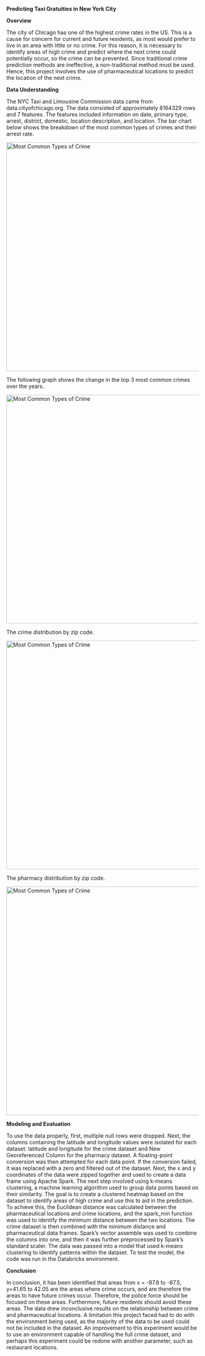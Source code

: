 **Predicting Taxi Gratuities in New York City**

**Overview**

The city of Chicago has one of the highest crime rates in the US. This is a cause for concern for current and future residents, as most would prefer to live in an area with little or no crime. For this reason, it is necessary to identify areas of high crime and predict where the next crime could potentially occur, so the crime can be prevented. Since traditional crime prediction methods are ineffective, a non-traditional method must be used. Hence, this project involves the use of pharmaceutical locations to predict the location of the next crime.

**Data Understanding**

The NYC Taxi and Limousine Commission data came from data.cityofchicago.org. The data consisted of approximately 8164329 rows and 7 features. The features included information on date, primary type, arrest, district, domestic, location description, and location. The bar chart below shows the breakdown of the most common types of crimes and their arrest rate.

<img src="https://github.com/user-attachments/assets/482ad86d-b8c0-4070-aed6-85eb03e20bcb" alt="Most Common Types of Crime" width="600">

The following graph shows the change in the top 3 most common crimes over the years.

<img src="https://github.com/user-attachments/assets/36751fbf-4676-4b36-99bc-0a8b729b229b" alt="Most Common Types of Crime" width="600">

The crime distribution by zip code.

<img src="https://github.com/user-attachments/assets/eaebb799-3fcd-40a2-bc86-4c73fae1db8b" alt="Most Common Types of Crime" width="600">

The pharmacy distribution by zip code.

<img src="https://github.com/user-attachments/assets/cc328301-7a0b-4af0-b33f-356c2c4b6ada" alt="Most Common Types of Crime" width="600">

**Modeling and Evaluation**

To use the data properly, first, multiple null rows were dropped. Next, the columns containing the latitude and longitude values were isolated for each dataset: latitude and longitude for the crime dataset and New Georeferenced Column for the pharmacy dataset. A floating-point conversion was then attempted for each data point. If the conversion failed, it was replaced with a zero and filtered out of the dataset. Next, the x and y coordinates of the data were zipped together and used to create a data frame using Apache Spark. The next step involved using k-means clustering, a machine learning algorithm used to group data points based on their similarity. The goal is to create a clustered heatmap based on the dataset to identify areas of high crime and use this to aid in the prediction. To achieve this, the Euclidean distance was calculated between the pharmaceutical locations and crime locations, and the spark_min function was used to identify the minimum distance between the two locations. The crime dataset is then combined with the minimum distance and pharmaceutical data frames. Spark’s vector assemble was used to combine the columns into one, and then it was further preprocessed by Spark’s standard scaler. The data was passed into a model that used k-means clustering to identify patterns within the dataset. To test the model, the code was run in the Databricks environment.

**Conclusion**

In conclusion, it has been identified that areas from x = -87.8 to -87.5, y=41.65 to 42.05 are the areas where crime occurs, and are therefore the areas to have future crimes occur. Therefore, the police force should be focused on these areas. Furthermore, future residents should avoid these areas. The data drew inconclusive results on the relationship between crime and pharmaceutical locations. A limitation this project faced had to do with the environment being used, as the majority of the data to be used could not be included in the dataset. An improvement to this experiment would be to use an environment capable of handling the full crime dataset, and perhaps this experiment could be redone with another parameter, such as restaurant locations.
